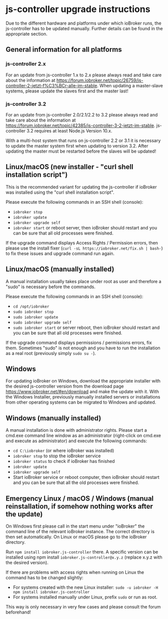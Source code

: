 # js-controller upgrade instructions

Due to the different hardware and platforms under which ioBroker runs, the js-controller has to be updated manually. Further details can be found in the appropriate section.

## General information for all platforms

### js-controller 2.x
For an update from js-controller 1.x to 2.x please always read and take care about the information at https://forum.iobroker.net/topic/26759/js-controller-2-jetzt-f%C3%BCr-alle-im-stable.
When updating a master-slave systems, please update the slaves first and the master last! 

### js-controller 3.2
For an update from js-controller 2.0/2.1/2.2 to 3.2 please always read and take care about the information at https://forum.iobroker.net/topic/42385/js-controller-3-2-jetzt-im-stable. js-controller 3.2 requires at least Node.js Version 10.x.

With a multi-host system that runs on js-controller 2.2 or 3.1 it is necessary to update the master system first when updating to version 3.2. After updating the master must be restarted before the slaves will be updated! 



## Linux/macOS (new installer - "curl shell installation script")
This is the recommended variant for updating the js-controller if ioBroker was installed using the "curl shell installation script". 

Please execute the following commands in an SSH shell (console):
* `iobroker stop`
* `iobroker update`
* `iobroker upgrade self`
* `iobroker start` or reboot server, then ioBroker should restart and you can be sure that all old processes were finished.

If the upgrade command displays Access Rights / Permission errors, then please use the install fixer (`curl -sL https://iobroker.net/fix.sh | bash-`) to fix these issues and upgrade command run again.

## Linux/macOS (manually installed)

A manual installation usually takes place under root as user and therefore a "sudo" is necessary before the commands.

Please execute the following commands in an SSH shell (console):
* `cd /opt/iobroker`
* `sudo iobroker stop`
* `sudo iobroker update`
* `sudo iobroker upgrade self`
* `sudo iobroker start` or server reboot, then ioBroker should restart and you can be sure that all old processes were finished.

If the upgrade command displays permissions / permissions errors, fix them. Sometimes "sudo" is not enough and you have to run the installation as a real root (previously simply `sudo su -`).

## Windows

For updating ioBroker on Windows, download the appropriate installer with the desired js-controller version from the download page https://www.iobroker.net/#en/download and make the update with it. With the Windows Installer, previously manually installed servers or installations from other operating systems can be migrated to Windows and updated.

## Windows (manually installed)
A manual installation is done with administrator rights. Please start a cmd.exe command line window as an administrator (right-click on cmd.exe and execute as administrator) and execute the following commands:

* `cd C:\iobroker` (or where ioBroker was installed)
* `iobroker stop` to stop the ioBroker service
* `iobroker status` to check if ioBroker has finished
* `iobroker update`
* `iobroker upgrade self`
* Start ioBroker service or reboot computer, then ioBroker should restart and you can be sure that all the old processes were finished.

## Emergency Linux / macOS / Windows (manual reinstallation, if somehow nothing works after the update)
On Windows first please call in the start menu under "ioBroker" the command line of the relevant ioBroker instance. The correct directory is then set automatically. On Linux or macOS please go to the ioBroker directory.

Run `npm install iobroker.js-controller` there. A specific version can be installed using npm install `iobroker.js-controller@x.y.z` (replace x.y.z with the desired version).

If there are problems with access rights when running on Linux the command has to be changed slightly:

* For systems created with the new Linux installer: `sudo -u iobroker -H npm install iobroker.js-controller`
* For systems installed manually under Linux, prefix `sudo` or run as root.

This way is only necessary in very few cases and please consult the forum beforehand!
